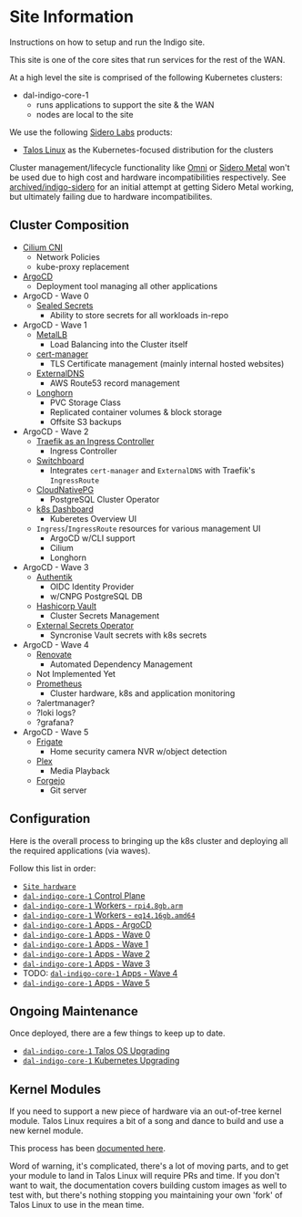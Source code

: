 # Site Information

Instructions on how to setup and run the Indigo site.

This site is one of the core sites that run services for the rest of the WAN.

At a high level the site is comprised of the following Kubernetes clusters:
* dal-indigo-core-1
  * runs applications to support the site & the WAN
  * nodes are local to the site

We use the following [Sidero Labs](https://www.siderolabs.com/) products:
* [Talos Linux](https://www.talos.dev/) as the Kubernetes-focused distribution for the clusters

Cluster management/lifecycle functionality like [Omni](https://omni.siderolabs.com/) or [Sidero Metal](https://www.sidero.dev/) won't be used due to high cost and hardware incompatibilities respectively. See [archived/indigo-sidero](/sites/archived/indigo-sidero/) for an initial attempt at getting Sidero Metal working, but ultimately failing due to hardware incompatibilites.

## Cluster Composition

* [Cilium CNI](https://cilium.io/get-started/)
  * Network Policies
  * kube-proxy replacement
* [ArgoCD](https://argo-cd.readthedocs.io/en/stable/)
  * Deployment tool managing all other applications
* ArgoCD - Wave 0
   * [Sealed Secrets](https://github.com/bitnami-labs/sealed-secrets/)
      * Ability to store secrets for all workloads in-repo
* ArgoCD - Wave 1
   * [MetalLB](https://metallb.universe.tf/)
      * Load Balancing into the Cluster itself
   * [cert-manager](https://cert-manager.io/docs/)
      * TLS Certificate management (mainly internal hosted websites)
   * [ExternalDNS](https://github.com/kubernetes-sigs/external-dns)
      * AWS Route53 record management
   * [Longhorn](https://longhorn.io/docs/latest/what-is-longhorn/)
      * PVC Storage Class
      * Replicated container volumes & block storage
      * Offsite S3 backups
* ArgoCD - Wave 2
   * [Traefik as an Ingress Controller](https://doc.traefik.io/traefik/providers/kubernetes-ingress/)
      * Ingress Controller
   * [Switchboard](https://github.com/borchero/switchboard/)
      * Integrates `cert-manager` and `ExternalDNS` with Traefik's `IngressRoute`
   * [CloudNativePG](https://cloudnative-pg.io/documentation/current/)
      * PostgreSQL Cluster Operator
   * [k8s Dashboard](https://github.com/kubernetes/dashboard)
      * Kuberetes Overview UI
   * `Ingress`/`IngressRoute` resources for various management UI
      * ArgoCD w/CLI support
      * Cilium
      * Longhorn
* ArgoCD - Wave 3
   * [Authentik](https://goauthentik.io/)
      * OIDC Identity Provider
      * w/CNPG PostgreSQL DB
   * [Hashicorp Vault](https://developer.hashicorp.com/vault#what-is-vault)
      * Cluster Secrets Management
   * [External Secrets Operator](https://external-secrets.io/latest/)
      * Syncronise Vault secrets with k8s secrets
* ArgoCD - Wave 4
   * [Renovate](https://docs.renovatebot.com/)
      * Automated Dependency Management
   * Not Implemented Yet
   * [Prometheus](https://github.com/prometheus-operator/kube-prometheus)
      * Cluster hardware, k8s and application monitoring
   * ?alertmanager?
   * ?loki logs?
   * ?grafana?
* ArgoCD - Wave 5
   * [Frigate](https://github.com/blakeblackshear/frigate)
      * Home security camera NVR w/object detection
   * [Plex](https://hub.docker.com/r/linuxserver/plex)
      * Media Playback
   * [Forgejo](https://forgejo.org/)
      * Git server

## Configuration

Here is the overall process to bringing up the k8s cluster and deploying all the required applications (via waves).

Follow this list in order:
* [`Site hardware`](docs/INDIGO-HARDWARE.md)
* [`dal-indigo-core-1` Control Plane](docs/INDIGO-CORE-1-CONTROL-PLANE.md)
* [`dal-indigo-core-1` Workers - `rpi4.8gb.arm`](docs/INDIGO-CORE-1-WORKERS-RPI4.md)
* [`dal-indigo-core-1` Workers - `eq14.16gb.amd64`](docs/INDIGO-CORE-1-WORKERS-EQ14.md)
* [`dal-indigo-core-1` Apps - ArgoCD](docs/INDIGO-CORE-1-APPS-ARGOCD.md)
* [`dal-indigo-core-1` Apps - Wave 0](docs/INDIGO-CORE-1-APPS-WAVE-0.md)
* [`dal-indigo-core-1` Apps - Wave 1](docs/INDIGO-CORE-1-APPS-WAVE-1.md)
* [`dal-indigo-core-1` Apps - Wave 2](docs/INDIGO-CORE-1-APPS-WAVE-2.md)
* [`dal-indigo-core-1` Apps - Wave 3](docs/INDIGO-CORE-1-APPS-WAVE-3.md)
* TODO: [`dal-indigo-core-1` Apps - Wave 4](docs/INDIGO-CORE-1-APPS-WAVE-4.md)
* [`dal-indigo-core-1` Apps - Wave 5](docs/INDIGO-CORE-1-APPS-WAVE-5.md)

## Ongoing Maintenance

Once deployed, there are a few things to keep up to date.

* [`dal-indigo-core-1` Talos OS Upgrading](docs/INDIGO-TALOS-OS-UPGRADING.md)
* [`dal-indigo-core-1` Kubernetes Upgrading](docs/INDIGO-TALOS-K8S-UPGRADING.md)

## Kernel Modules

If you need to support a new piece of hardware via an out-of-tree kernel module. Talos Linux requires a bit of a song and dance to build and use a new kernel module.

This process has been [documented here](docs/INDIGO-TALOS-KERNEL-MODULE.md).

Word of warning, it's complicated, there's a lot of moving parts, and to get your module to land in Talos Linux will require PRs and time. If you don't want to wait, the documentation covers building custom images as well to test with, but there's nothing stopping you maintaining your own 'fork' of Talos Linux to use in the mean time.
